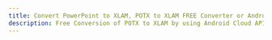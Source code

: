 ---title: Convert PowerPoint to XLAM, POTX to XLAM FREE Converter or Android SDKdescription: Free Conversion of POTX to XLAM by using Android Cloud APIs & SDKs. Also Create, Edit & Render Microsoft Word & OpenOffice documents in the Cloud.---